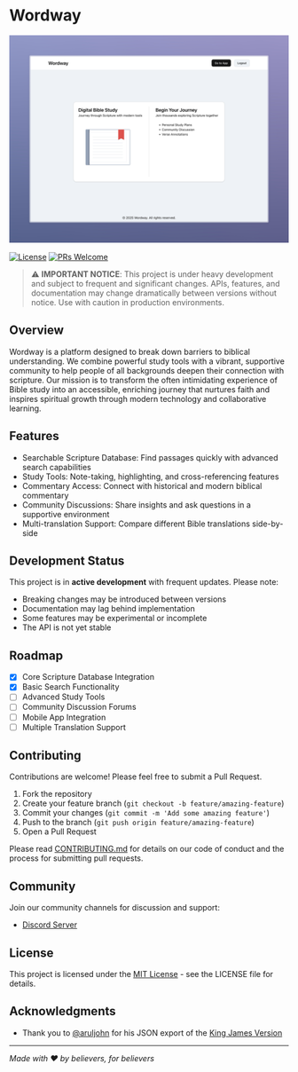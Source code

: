# Wordway

![Wordway Screenshot](images/wordway.png)

[![License](https://img.shields.io/badge/License-MIT-blue.svg)](LICENSE)
[![PRs Welcome](https://img.shields.io/badge/PRs-welcome-brightgreen.svg)](CONTRIBUTING.md)

> ⚠️ **IMPORTANT NOTICE**: This project is under heavy development and subject to frequent and significant changes. APIs, features, and documentation may change dramatically between versions without notice. Use with caution in production environments.

## Overview

Wordway is a platform designed to break down barriers to biblical understanding. We combine powerful study tools with a vibrant, supportive community to help people of all backgrounds deepen their connection with scripture. Our mission is to transform the often intimidating experience of Bible study into an accessible, enriching journey that nurtures faith and inspires spiritual growth through modern technology and collaborative learning.

## Features

- Searchable Scripture Database: Find passages quickly with advanced search capabilities
- Study Tools: Note-taking, highlighting, and cross-referencing features
- Commentary Access: Connect with historical and modern biblical commentary
- Community Discussions: Share insights and ask questions in a supportive environment
- Multi-translation Support: Compare different Bible translations side-by-side

## Development Status

This project is in **active development** with frequent updates. Please note:

- Breaking changes may be introduced between versions
- Documentation may lag behind implementation
- Some features may be experimental or incomplete
- The API is not yet stable

## Roadmap

- [x] Core Scripture Database Integration
- [x] Basic Search Functionality
- [ ] Advanced Study Tools
- [ ] Community Discussion Forums
- [ ] Mobile App Integration
- [ ] Multiple Translation Support

## Contributing

Contributions are welcome! Please feel free to submit a Pull Request.

1. Fork the repository
2. Create your feature branch (`git checkout -b feature/amazing-feature`)
3. Commit your changes (`git commit -m 'Add some amazing feature'`)
4. Push to the branch (`git push origin feature/amazing-feature`)
5. Open a Pull Request

Please read [CONTRIBUTING.md](CONTRIBUTING.md) for details on our code of conduct and the process for submitting pull requests.

## Community

Join our community channels for discussion and support:

- [Discord Server](https://discord.gg/rqs7Auq2Sy)

## License

This project is licensed under the [MIT License](LICENSE) - see the LICENSE file for details.

## Acknowledgments

- Thank you to [@aruljohn](https://github.com/aruljohn) for his JSON export of the [King James Version](https://github.com/aruljohn/Bible-kjv/tree/master)

---

_Made with ❤️ by believers, for believers_

